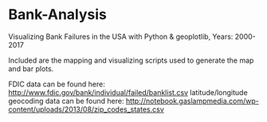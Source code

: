 # Bank-Analysis

Visualizing Bank Failures in the USA with Python & geoplotlib, Years: 2000-2017

Included are the mapping and visualizing scripts used to generate the map and bar plots. 

FDIC data can be found here: http://www.fdic.gov/bank/individual/failed/banklist.csv
latitude/longitude geocoding data can be found here: http://notebook.gaslampmedia.com/wp-content/uploads/2013/08/zip_codes_states.csv

